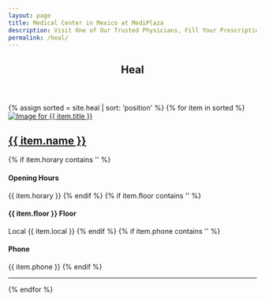 ```yaml
---
layout: page
title: Medical Center in Mexico at MediPlaza
description: Visit One of Our Trusted Physicians, Fill Your Prescription, Get a Better Quality of Life with Stem Cells Therapy. All of Your Medical Needs Solved, Only at MediPlaza.
permalink: /heal/
---
```

<section role="content" class="list-bussines shop">
  <div class="row">
    <div class="col sm-12">
      <header class="page-header">
        <h1 class="title">Heal</h1>
      </header>
    </div>
  </div>
  <div class="row">
  {% assign sorted = site.heal | sort: 'position'  %}
    {% for item in sorted %}
    <article class="col md-6">
      <div class="row">
        <div class="col md-6">
          <a href="{{ item.url }}">
            <img src="{{ item.avatar }}" alt="Image for {{ item.title }}">
          </a>
        </div>
        <div class="col md-6">
          <h2><a href="{{ item.url }}">{{ item.name }}</a></h2>
          {% if item.horary contains '' %}
          <h4>Opening Hours</h4>
          <span>{{ item.horary }}</span>
          {% endif %}
          {% if item.floor contains '' %}
          <h4>{{ item.floor }} Floor</h4>
            <span>Local {{ item.local }}</span>
          {% endif %}
          {% if item.phone contains '' %}
          <h4>Phone</h4>
          <span>{{ item.phone }}</span>
          {% endif %}
        </div>
      </div>
      <hr>
    </article>
    {% endfor %}
  </div>

</section>